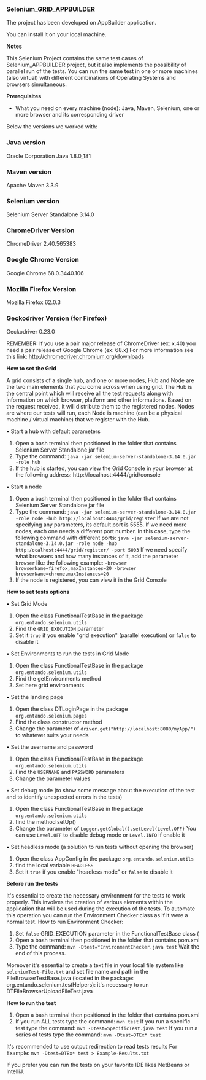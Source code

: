 ### Selenium_GRID_APPBUILDER

The project has been developed on AppBuilder application. 

You can install it on your local machine.


__Notes__

This Selenium Project contains the same test cases of Selenium_APPBUILDER project, but it also implements the possibility of parallel run of the tests.
You can run the same test in one or more machines (also virtual) with different combinations of Operating Systems and browsers simultaneous.

__Prerequisites__

* What you need on every machine (node): Java, Maven, Selenium, one or more browser and its corresponding driver

Below the versions we worked with:

### Java version

Oracle Corporation Java 1.8.0_181

### Maven version

Apache Maven 3.3.9

### Selenium version

Selenium Server Standalone 3.14.0

### ChromeDriver Version

ChromeDriver 2.40.565383

### Google Chrome Version

Google Chrome 68.0.3440.106

### Mozilla Firefox Version

Mozilla Firefox 62.0.3

### Geckodriver Version (for Firefox)

Geckodriver 0.23.0 



REMEMBER: If you use a pair major release of ChromeDriver (ex: x.40) you need a pair release of Google Chrome (ex: 68.x)
For more information see this link: http://chromedriver.chromium.org/downloads


__How to set the Grid__

A grid consists of a single hub, and one or more nodes, Hub and Node are the two main elements that you come across when using grid.
The Hub is the central point which will receive all the test requests along with information on which browser, platform and other informations.
Based on the request received, it will distribute them to the registered nodes.
Nodes are where our tests will run, each Node is machine (can be a physical machine / virtual machine) that we register with the Hub.

• Start a hub with default parameters
1) Open a bash terminal then positioned in the folder that contains Selenium Server Standalone jar file
2) Type the command:
`java -jar selenium-server-standalone-3.14.0.jar -role hub`
3) If the hub is started, you can view the Grid Console in your browser at the following address: http://localhost:4444/grid/console

• Start a node
1) Open a bash terminal then positioned in the folder that contains Selenium Server Standalone jar file
2) Type the command:
`java -jar selenium-server-standalone-3.14.0.jar -role node -hub http://localhost:4444/grid/register`
If we are not specifying any parameters, its default port is 5555.
If we need more nodes, each one needs a different port number.
In this case, type the following command with different ports:
`java -jar selenium-server-standalone-3.14.0.jar -role node -hub http:/ocalhost:4444/grid/register/ -port 5003`
If we need specify what browsers and how many instances of it, add the parameter `-browser` like the following example:
`-browser browserName=firefox,maxInstances=20 -browser browserName=chrome,maxInstances=20`
3) If the node is registered, you can view it in the Grid Console


__How to set tests options__

• Set Grid Mode
1) Open the class FunctionalTestBase in the package `org.entando.selenium.utils`
2) Find the `GRID_EXECUTION` parameter
3) Set it `true` if you enable "grid execution" (parallel execution) or `false` to disable it

• Set Environments to run the tests in Grid Mode
1) Open the class FunctionalTestBase in the package `org.entando.selenium.utils`
2) Find the getEnvironments method
3) Set here grid environments

• Set the landing page
1) Open the class DTLoginPage in the package `org.entando.selenium.pages`
2) Find the class constructor method
3) Change the parameter of `driver.get("http://localhost:8080/myApp/")` to whatever suits your needs

• Set the username and password
1) Open the class FunctionalTestBase in the package `org.entando.selenium.utils`
2) Find the `USERNAME` and `PASSWORD` parameters
3) Change the parameter values

• Set debug mode (to show some message about the execution of the test and to identify unexpected errors in the tests)
1) Open the class FunctionalTestBase in the package `org.entando.selenium.utils`
2) find the method setUp()
3) Change the parameter of `Logger.getGlobal().setLevel(Level.OFF)`
You can use `Level.OFF` to disable debug mode or `Level.INFO` if enable it

• Set headless mode (a solution to run tests without opening the browser)
1) Open the class AppConfig in the package `org.entando.selenium.utils`
2) find the local variable `HEADLESS`
3) Set it `true` if you enable "headless mode" or `false` to disable it



__Before run the tests__

It's essential to create the necessary environment for the tests to work properly.
This involves the creation of various elements within the application that will be used during the execution of the tests.
To automate this operation you can run the Environment Checker class as if it were a normal test.
How to run Environment Checker:
1) Set `false` GRID_EXECUTION parameter in the FunctionalTestBase class (
2) Open a bash terminal then positioned in the folder that contains pom.xml
3) Type the command: 
`mvn -Dtest=*EnvironmentChecker.java test`
Wait the end of this process.

Moreover it's essential to create a text file in your local file system like `seleniumTest-File.txt` and set file name and path in the FileBrowserTestBase.java (located in the package: org.entando.selenium.testHelpers): it's necessary to run DTFileBrowserUploadFileTest.java



__How to run the test__

1) Open a bash terminal then positioned in the folder that contains pom.xml
2) If you run ALL tests type the command:
`mvn test`
If you run a specific test type the command:
`mvn -Dtest=SpecificTest.java test`
If you run a series of tests type the command:
`mvn -Dtest=DTEx* test`

It's recommended to use output redirection to read tests results
For Example:
`mvn -Dtest=DTEx* test > Example-Results.txt`

If you prefer you can run the tests on your favorite IDE likes NetBeans or IntelliJ.
